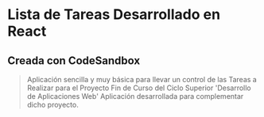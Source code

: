 # Lista de Tareas Desarrollado en React
## Creada con CodeSandbox
> Aplicación sencilla y muy básica para llevar un control de las Tareas a Realizar para el Proyecto Fin de Curso del
> Ciclo Superior 'Desarrollo de Aplicaciones Web'
> Aplicación desarrollada para complementar dicho proyecto.
